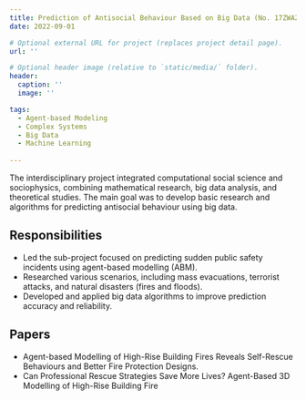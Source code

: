 ```yaml
---
title: Prediction of Antisocial Behaviour Based on Big Data (No. 17ZWA21)
date: 2022-09-01

# Optional external URL for project (replaces project detail page).
url: ''

# Optional header image (relative to `static/media/` folder).
header:
  caption: ''
  image: ''

tags:
  - Agent-based Modeling
  - Complex Systems
  - Big Data
  - Machine Learning
  
---
```


The interdisciplinary project integrated computational social science and sociophysics, combining mathematical research, big data analysis, and theoretical studies. The main goal was to develop basic research and algorithms for predicting antisocial behaviour using big data.  

<!--more-->

## Responsibilities

- Led the sub-project focused on predicting sudden public safety incidents using agent-based modelling (ABM).
- Researched various scenarios, including mass evacuations, terrorist attacks, and natural disasters (fires and floods).
- Developed and applied big data algorithms to improve prediction accuracy and reliability.


## Papers

- Agent-based Modelling of High-Rise Building Fires Reveals Self-Rescue Behaviours and Better Fire Protection Designs.
- Can Professional Rescue Strategies Save More Lives? Agent-Based 3D Modelling of High-Rise Building Fire


